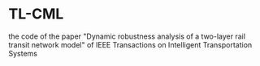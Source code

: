 # TL-CML
the code of the paper "Dynamic robustness analysis of a two-layer rail transit network model" of IEEE Transactions on Intelligent Transportation Systems
